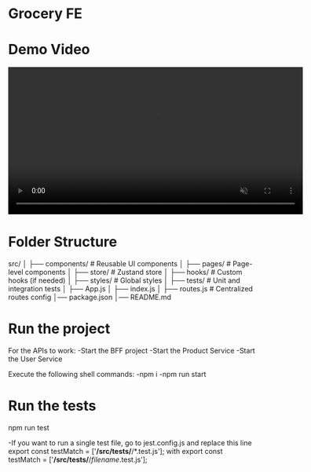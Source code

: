 # Grocery FE

# Demo Video

<video src="demo/Grocify_demo.mp4" width="600" controls muted></video>

# Folder Structure
src/
│   ├── components/   # Reusable UI components
│   ├── pages/        # Page-level components
│   ├── store/        # Zustand store
│   ├── hooks/        # Custom hooks (if needed)
│   ├── styles/       # Global styles
│   ├── tests/        # Unit and integration tests
│   ├── App.js
│   ├── index.js
│   ├── routes.js     # Centralized routes config
│── package.json
│── README.md


# Run the project
For the APIs to work:
-Start the BFF project
-Start the Product Service
-Start the User Service


Execute the following shell commands:
-npm i
-npm run start

# Run the tests
npm run test

-If you want to run a single test file, go to jest.config.js and replace this line
export const testMatch = ['**/src/tests/**/*.test.js'];
with
export const testMatch = ['**/src/tests/**/*filename*.test.js'];
